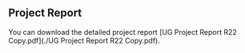 ## Project Report

You can download the detailed project report [UG Project Report R22 Copy.pdf](./UG Project Report R22 Copy.pdf).
